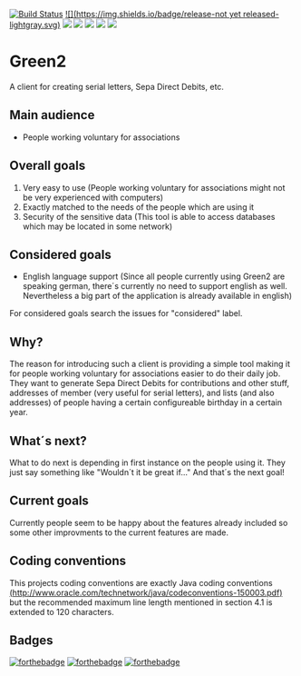 [![Build Status](https://travis-ci.org/TrackerSB/Green2.svg?branch=master)](https://travis-ci.org/TrackerSB/Green2)
[![](https://img.shields.io/badge/release-not yet released-lightgray.svg)](https://github.com/TrackerSB/Green2)
[![](https://img.shields.io/badge/coverage-unknown-lightgray.svg)](https://github.com/TrackerSB/Green2)
[![](https://img.shields.io/badge/Java-8u121-blue.svg)](https://github.com/TrackerSB/Green2)
[![](https://img.shields.io/badge/JavaFX-8-blue.svg)](https://github.com/TrackerSB/Green2)
[![](https://img.shields.io/badge/CSS-3-blue.svg)](https://github.com/TrackerSB/Green2)
[![](https://img.shields.io/badge/JaCoCo-0.7.8-blue.svg)](https://github.com/TrackerSB/Green2)

# Green2
A client for creating serial letters, Sepa Direct Debits, etc.

## Main audience
* People working voluntary for associations

## Overall goals
1. Very easy to use (People working voluntary for associations might not be very experienced with computers)
2. Exactly matched to the needs of the people which are using it
3. Security of the sensitive data (This tool is able to access databases which may be located in some network)

## Considered goals
* English language support (Since all people currently using Green2 are speaking german, there´s currently no need to support english as well. Nevertheless a big part of the application is already available in english)

For considered goals search the issues for "considered" label.

## Why?
The reason for introducing such a client is providing a simple tool making it for people working voluntary for associations easier to do their daily job. They want to generate Sepa Direct Debits for contributions and other stuff, addresses of member (very useful for serial letters), and lists (and also addresses) of people having a certain configureable birthday in a certain year.

## What´s next?
What to do next is depending in first instance on the people using it. They just say something like "Wouldn´t it be great if..." And that´s the next goal!

## Current goals
Currently people seem to be happy about the features already included so some other improvments to the current features are made.

## Coding conventions
This projects coding conventions are exactly Java coding conventions [(http://www.oracle.com/technetwork/java/codeconventions-150003.pdf)](http://www.oracle.com/technetwork/java/codeconventions-150003.pdf) but the recommended maximum line length mentioned in section 4.1 is extended to 120 characters.

## Badges
[![forthebadge](http://forthebadge.com/images/badges/uses-css.svg)](http://forthebadge.com)
[![forthebadge](http://forthebadge.com/images/badges/uses-git.svg)](http://forthebadge.com)
[![forthebadge](http://forthebadge.com/images/badges/uses-badges.svg)](http://forthebadge.com)
